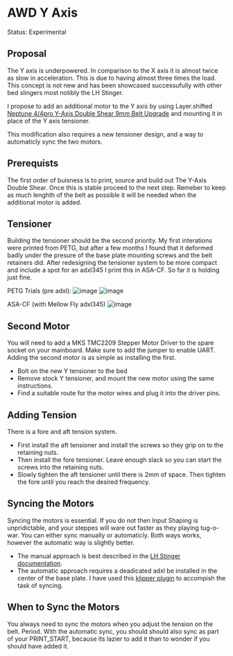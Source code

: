 # AWD Y Axis
Status: Experimental

## Proposal
The Y axis is underpowered. In comparison to the X axis it is almost twice as slow in acceleration. This is due to having almost three times the load. This concept is not new and has been showcased successufully with other bed slingers most notibly the LH Stinger.

I propose to add an additional motor to the Y axis by using Layer.shifted [Neptune 4/4pro Y-Axis Double Shear 9mm Belt Upgrade](https://www.printables.com/model/1208536-neptune-44pro-y-axis-double-shear-9mm-belt-upgrade) and mounting it in place of the Y axis tensioner.

This modification also requires a new tensioner design, and a way to automaticly sync the two motors.

## Prerequists
The first order of buisness is to print, source and build out The Y-Axis Double Shear. Once this is stable proceed to the next step. Remeber to keep as much lenghth of the belt as possible it will be needed when the additional motor is added.

## Tensioner
Building the tensioner should be the second priority. My first interations were printed from PETG, but after a few months I found that it deformed badly under the presure of the base plate mounting screws and the belt retainers did. After redesigning the tensioner system to be more compact and include a spot for an adxl345 I print this in ASA-CF. So far it is holding just fine.

PETG Trials (pre adxl):
![image](https://github.com/user-attachments/assets/0d7da6f4-8fae-49e4-a98d-04bbaafb8e52)
![image](https://github.com/user-attachments/assets/c90b9249-b98b-47ea-a6e3-f3b157b50856)

ASA-CF (with Mellow Fly adxl345)
![image](https://github.com/user-attachments/assets/07147fa6-2a75-400a-81b3-49b518d19d3f)

## Second Motor
You will need to add a MKS TMC2209 Stepper Motor Driver to the spare socket on your mainboard. Make sure to add the jumper to enable UART.
Adding the second motor is as simple as installing the first. 
- Bolt on the new Y tensioner to the bed
- Remove stock Y tensioner, and mount the new motor using the same instructions.
- Find a suitable route for the motor wires and plug it into the driver pins.

## Adding Tension
There is a fore and aft tension system. 
- First install the aft tensioner and install the screws so they grip on to the retaining nuts.
- Then install the fore tensioner. Leave enough slack so you can start the screws into the retaining nuts.
- Slowly tighten the aft tensioner until there is 2mm of space. Then tighten the fore until you reach the desired frequency.

## Syncing the Motors
Syncing the motors is essential. If you do not then Input Shaping is unpridictable, and your steppes will ware out faster as they playing tug-o-war. You can either sync manually or automaticly. Both ways works, however the automatic way is slightly better.
- The manual approach is best described in the [LH Stinger documentation](https://github.com/lhndo/LH-Stinger/wiki/Tuning#awd-y-stepper-motor-sync).
- The automatic approach requires a deadicated adxl be installed in the center of the base plate. I have used this [klipper plugin](https://github.com/MRX8024/motors-sync/tree/main) to accompish the task of syncing.

## When to Sync the Motors
You always need to sync the motors when you adjust the tension on the belt. Period. 
With the automatic sync, you should should also sync as part of your PRINT_START, because its lazier to add it than to wonder if you should have added it.

